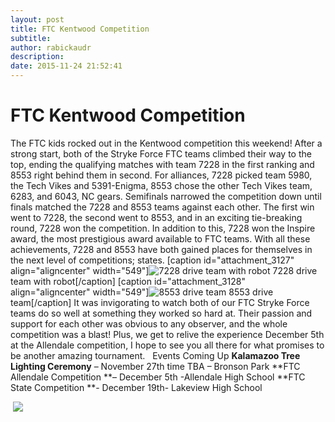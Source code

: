 ```yaml
---
layout: post
title: FTC Kentwood Competition
subtitle:
author: rabickaudr
description:
date: 2015-11-24 21:52:41
---
```


# FTC Kentwood Competition

The FTC kids rocked out in the Kentwood competition this weekend! After a strong start, both of the Stryke Force FTC teams climbed their way to the top, ending the qualifying matches with team 7228 in the first ranking and 8553 right behind them in second. For alliances, 7228 picked team 5980, the Tech Vikes and 5391-Enigma, 8553 chose the other Tech Vikes team, 6283, and 6043, NC gears. Semifinals narrowed the competition down until finals matched the 7228 and 8553 teams against each other. The first win went to 7228, the second went to 8553, and in an exciting tie-breaking round, 7228 won the competition. In addition to this, 7228 won the Inspire award, the most prestigious award available to FTC teams. With all these achievements, 7228 and 8553 have both gained places for themselves in the next level of competitions; states. [caption id="attachment_3127" align="aligncenter" width="549"]![7228 drive team with robot](/wp-content/uploads/2015/11/Kentwood-2015-91.jpg) 7228 drive team with robot[/caption] [caption id="attachment_3128" align="aligncenter" width="549"]![8553 drive team](http://strykeforce.org/wp-content/uploads/2015/11/100_3122.jpg) 8553 drive team[/caption] It was invigorating to watch both of our FTC Stryke Force teams do so well at something they worked so hard at. Their passion and support for each other was obvious to any observer, and the whole competition was a blast! Plus, we get to relive the experience December 5th at the Allendale competition, I hope to see you all there for what promises to be another amazing tournament.   Events Coming Up **Kalamazoo Tree Lighting Ceremony** – November 27th time TBA – Bronson Park **FTC Allendale Competition **– December 5th -Allendale High School **FTC State Competition **\- December 19th- Lakeview High School

 ![](/wp-content/uploads/2015/11/Kentwood-2015-96.jpg)
